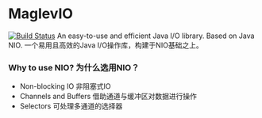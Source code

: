 # MaglevIO
[![Build Status](https://travis-ci.org/SumiMakito/MaglevIO.svg?branch=master)](https://travis-ci.org/SumiMakito/MaglevIO)
An easy-to-use and efficient Java I/O library. Based on Java NIO.
一个易用且高效的Java I/O操作库，构建于NIO基础之上。

### Why to use NIO? 为什么选用NIO？
- Non-blocking IO 非阻塞式IO
- Channels and Buffers 借助通道与缓冲区对数据进行操作
- Selectors 可处理多通道的选择器
